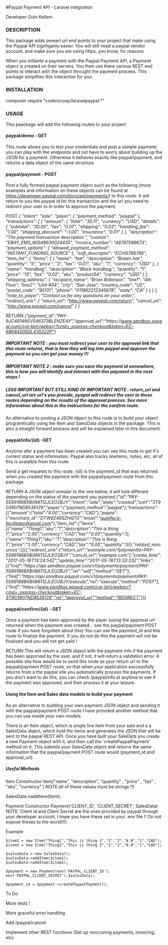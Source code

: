 #Paypal Payment API - Laravel integration

Developer Guin Kellam  



### DESCRIPTION
This package adds sevearl url end points to your project that make using the Paypal API signfiganly easier.  You will still need a paypal vendor account, and make sure you are using https, you know, for reasons.  

When you initiante a payment with the Paypal Payment API, a Payment object is created on their servers.  You then use there various REST end points to interact with the object throught the payment process.  This package simplifies this interaction for you. 

### INSTALLATION

composer require "coderscoop/laravelpaypal:*"

### USAGE
This paackage will add the following routes to your project

#### paypal/demo - GET 

This route allows you to test your credentials and post a sample payment; you can play with the endpoints and not have to worry about building up the JSON for a payment. Otherwise it behaves exactly like paypal/payment, and returns a data object of the same structure.

#### paypal/payment - POST 

Post a fully formed paypal payment object such as the following (more examples and information on these objects can be found at https://developer.paypal.com/docs/api/payments/) to this route.  It will return to you the paypal id for this transaction and the url you need to redirect your user to in order to approve the payment.

POST
*{
  "intent": "sale",
  "payer": {
  "payment_method": "paypal"
  },
  "transactions": [
  {
    "amount": {
    "total": "30.11",
    "currency": "USD",
    "details": {
      "subtotal": "30.00",
      "tax": "0.07",
      "shipping": "0.03",
      "handling_fee": "1.00",
      "shipping_discount": "-1.00",
      "insurance": "0.01"
    }
    },
    "description": "The payment transaction description.",
    "custom": "EBAY_EMS_90048630024435",
    "invoice_number": "48787589673",
    "payment_options": {
    "allowed_payment_method": "INSTANT_FUNDING_SOURCE"
    },
    "soft_descriptor": "ECHI5786786",
    "item_list": {
    "items": [
      {
      "name": "hat",
      "description": "Brown hat.",
      "quantity": "5",
      "price": "3",
      "tax": "0.01",
      "sku": "1",
      "currency": "USD"
      },
      {
      "name": "handbag",
      "description": "Black handbag.",
      "quantity": "1",
      "price": "15",
      "tax": "0.02",
      "sku": "product34",
      "currency": "USD"
      }
    ],
    "shipping_address": {
      "recipient_name": "Brian Robinson",
      "line1": "4th Floor",
      "line2": "Unit #34",
      "city": "San Jose",
      "country_code": "US",
      "postal_code": "95131",
      "phone": "011862212345678",
      "state": "CA"
    }
    }
  }
  ],
  "note_to_payer": "Contact us for any questions on your order.",
  "redirect_urls": {
  "return_url": "http://www.paypal.com/return",
  "cancel_url": "http://www.paypal.com/cancel"
  }
}*

RETURN 
*{"payment_id":"PAY-9JC48149SV546373BLENZEAY","approval_url":"https:\/\/www.sandbox.paypal.com\/cgi-bin\/webscr?cmd=_express-checkout&token=EC-68K84205DL435322P"}*

##### IMPORTANT NOTE : you must redirect your user to the approval link that this route returns, that is how they will log into paypal and approve the payment so you can get your money !!!

##### IMPORTANT NOTE 2 : make sure you save the payment id somewhere, this is how you will identify and interact with this payment in the next steps !

##### LESS IMPORTANT BUT STILL KIND OF IMPORTANT NOTE : return_url and cancel_url are url's you provide, pyapal will redirect the user to these routes depending on the results of the approval process.  See more information about this in the instructions for the confirm route.


An alternative to posting a JSON object to this route is to build your object programtically using the Item and SalesData objects in the package. This is also a straight forward process and will be explained later in this document.

#### paypal/info/{id} -GET

Anytime afer a payment has been created you can use this route to get it's current status and information.  Paypal also tracks lineitems, notes, etc, all of this is avaialble from this route. 

Send a get requests to this route, {id} is the payment_id that was returned when you created the payment with the paypal/payment route from this package.  

RETURN
A JSON object simialar to the one below, it will look different depending on the status of the payment you quieried
*{"id":"PAY-5S991868XB086112JLEO2BJY","intent":"sale","state":"created","cart":"3T903907ND8538129","payer":{"payment_method":"paypal"},"transactions":[{"amount":{"total":"4.00","currency":"CAD"},"payee":{"merchant_id":"DTW9Z49SZHQTG","email":"guinifer.k-facilitator@gmail.com"},"item_list":{"items":[{"name":"Thing1","sku":"1","description":"This is thing 1","price":"2.00","currency":"CAD","tax":"0.00","quantity":1},{"name":"Thing1","sku":"1","description":"This is thing 1","price":"2.00","currency":"CAD","tax":"0.00","quantity":1}]},"related_resources":[]}],"redirect_urls":{"return_url":"example.com\/?paymentId=PAY-5S991868XB086112JLEO2BJY","cancel_url":"example.com"},"create_time":"2017-05-18T13:24:54Z","update_time":"2017-05-18T13:33:23Z","links":[{"href":"https:\/\/api.sandbox.paypal.com\/v1\/payments\/payment\/PAY-5S991868XB086112JLEO2BJY","rel":"self","method":"GET"},{"href":"https:\/\/api.sandbox.paypal.com\/v1\/payments\/payment\/PAY-5S991868XB086112JLEO2BJY\/execute","rel":"execute","method":"POST"},{"href":"https:\/\/www.sandbox.paypal.com\/cgi-bin\/webscr?cmd=_express-checkout&token=EC-3T903907ND8538129","rel":"approval_url","method":"REDIRECT"}]}*



#### paypal/confirm/{id} - GET
Once a payment has been approved by the payer (using the approval url returned when the payment was created... see the paypal/payment POST route if you have forgotten about this) You can use the payment_id and this route to finalize the payment. If you do not do this the payment will not be finalized and you will not get paid !

RETURN
This will return a JSON object with the payment info if the payment has been apporved by the user, and if not, it will return a validation error.  A possible site flow would be to send this route as your return url to the paypal/payment POST route, so that when your application successfully returns from a the paypal site you automatically process the payments.  If you don't want to do this, you can check /paypal/info at anytime to see if the payment was approved, and then process it at your leisure.

#### Using the Item and Sales data models to build your payment
As an alternative to building your own payment JSON object and sending it with the paypal/payment POST route I have provided another method that you can use inside your own models.

There is an Item object, which is single line item from your sale and a a SalesData object, which hold the items and generates the JSON that will be sent to the paypal REST API.  Once you have built your SaleData you create a new Payment object with it, and then call the 'createPaypalPayment' method on it.  This submits your SalesData object and returns the same information that the paypal/payment POST route would (payment_id and approval_url).

##### Useful Methods
 Item Contstructor Item("name", "description", "quantity" , "price" , "tax" , "sku", "currency" )  NOTE:all of these values must be strings !!)
 
 SalesData->addItem(Item); 

 Payment Constructor Payment('CLIENT_ID', 'CLIENT_SECRET', SalesData)  NOTE: Client id and Client Secret are the ones provided by paypal through your developer account, I hope you have these set in your .env file !!  Do not expose theses to the world!!!)

Example

    $item1 = new Item("Thing1","This is thing 1","1","2","0.0","1","CAD");
    $item2 = new Item("Thing2","This is thing 2","1","2","0.0","1","CAD");

    $salesData = new SalesData();
    $salesData->addItem($item1);
    $salesData->addItem($item2);

    $payment = new Payment(env('PAYPAL_CLIENT_ID'), env('PAYPAL_CLIENT_SECRET'),$salesData);
  
    $payment_id = $payment->createPaypalPayment();

To Do

  More tests !

  More graceful error handling

  Add /paypal/cancel 

  Implement other REST fucntions (Set up reoccuring payments, invoicing, etc)

